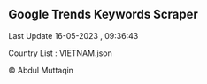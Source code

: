 

## Google Trends Keywords Scraper 
 
Last Update 16-05-2023 , 09:36:43

Country List :
VIETNAM.json



© Abdul Muttaqin 
